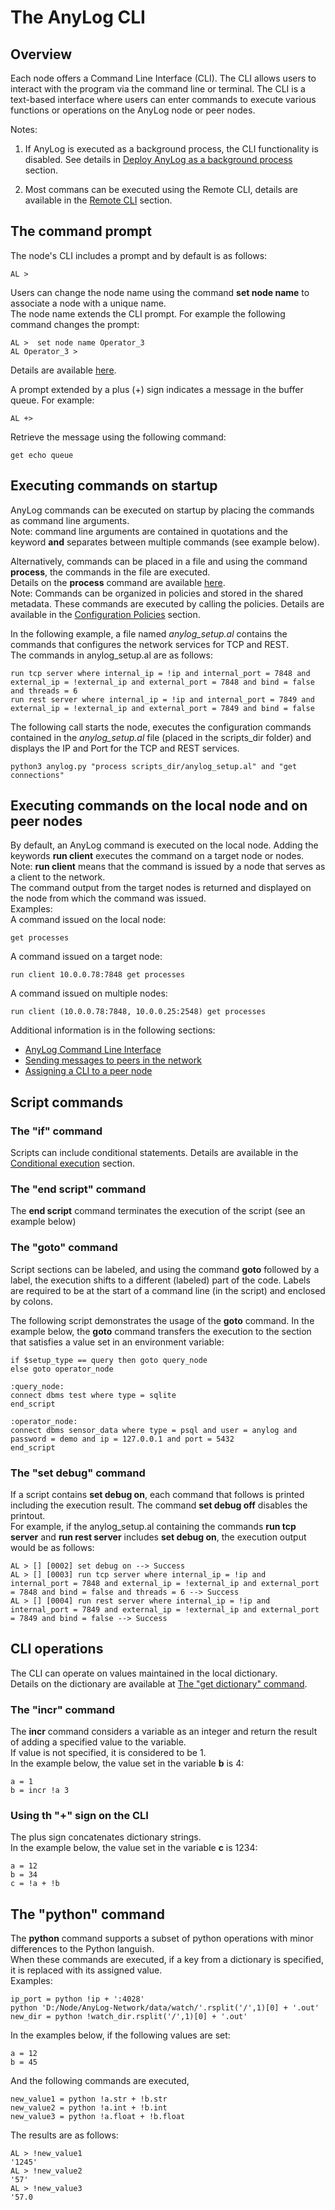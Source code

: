 # The AnyLog CLI

## Overview

Each node offers a Command Line Interface (CLI). The  CLI allows users to interact with the program via the command line or terminal. 
The CLI is a text-based interface where users can enter commands to execute various functions or operations on the AnyLog node or peer nodes.

Notes: 
1. If AnyLog is executed as a background process, the CLI functionality is disabled. See details in 
[Deploy AnyLog as a background process](training/advanced/background%20deployment.md) section.
   
2. Most commans can be executed using the Remote CLI, details are available in the 
   [Remote CLI](northbound%20connectors/remote_cli.md) section.
   

## The command prompt
The node's CLI includes a prompt and by default is as follows:
```anylog 
AL >
```
Users can change the node name using the command **set node name** to associate a node with a unique name.  
The node name extends the CLI prompt. For example the following command changes the prompt:
```anylog 
AL >  set node name Operator_3
AL Operator_3 >
```
Details are available [here](anylog%20commands.md#set-node-name).

A prompt extended by a plus (+) sign indicates a message in the buffer queue.
For example:
```anylog 
AL +>
```
Retrieve the message using the following command:
```anylog 
get echo queue
```

## Executing commands on startup

AnyLog commands can be executed on startup by placing the commands as command line arguments.  
Note: command line arguments are contained in quotations and the keyword **and** separates between multiple commands (see example below). 

Alternatively, commands can be placed in a file and using the command **process**, the commands in the file are executed.  
Details on the **process** command are available [here](node%20configuration.md#the-configuration-process).   
Note: Commands can be organized in policies and stored in the shared metadata. These commands are executed by calling the policies. 
Details are available in the [Configuration Policies](policies.md#configuration-policies) section.

In the following example, a file named *anylog_setup.al* contains the commands that configures the network services for TCP and REST.      
The commands in anylog_setup.al are as follows:
```anylog 
run tcp server where internal_ip = !ip and internal_port = 7848 and external_ip = !external_ip and external_port = 7848 and bind = false and threads = 6
run rest server where internal_ip = !ip and internal_port = 7849 and external_ip = !external_ip and external_port = 7849 and bind = false
```

The following call starts the node, executes the configuration commands contained in the *anylog_setup.al* file (placed in the scripts_dir folder)
and displays the IP and Port for the TCP and REST services. 
```anylog 
python3 anylog.py "process scripts_dir/anylog_setup.al" and "get connections"
```

## Executing commands on the local node and on peer nodes

By default, an AnyLog command is executed on the local node. Adding the keywords **run client** executes the command
on a target node or nodes.  
Note: **run client** means that the command is issued by a node that serves as a client to the network.  
The command output from the target nodes is returned and displayed on the node from which the command was issued.  
Examples:  
A command issued on the local node: 
```anylog 
get processes
```
A command issued on a target node:
```anylog 
run client 10.0.0.78:7848 get processes
```
A command issued on multiple nodes:
```anylog 
run client (10.0.0.78:7848, 10.0.0.25:2548) get processes
```
Additional information is in the following sections:
* [AnyLog Command Line Interface](getting%20started.md#anylog-command-line-interface)
* [Sending messages to peers in the network](getting%20started.md#sending-messages-to-peers-in-the-network)
* [Assigning a CLI to a peer node](training/advanced/background%20deployment.md#using-the-cli-of-a-peer-node-to-manage-the-background-node)


## Script commands

### The "if" command
Scripts can include conditional statements. Details are available in the [Conditional execution](anylog%20commands.md#conditional-execution) section.

### The "end script" command
The **end script** command terminates the execution of the script (see an example below)

### The "goto" command
Script sections can be labeled, and using the command **goto** followed by a label, the execution shifts to a different 
(labeled) part of the code. Labels are required to be at the start of a command line (in the  script) and enclosed by colons.

The following script demonstrates the usage of the **goto** command. In the example below, the **goto** command
transfers the execution to the section that satisfies a value set in an environment variable:
```anylog 
if $setup_type == query then goto query_node
else goto operator_node

:query_node:
connect dbms test where type = sqlite
end_script

:operator_node:
connect dbms sensor_data where type = psql and user = anylog and password = demo and ip = 127.0.0.1 and port = 5432
end_script
```
### The "set debug" command

If a script contains **set debug on**, each command that follows is printed including the execution result.
The command **set debug off** disables the printout.  
For example, if the anylog_setup.al containing the commands **run tcp server** and **run rest server** includes **set debug on**,
the execution output would be as follows:

```anylog 
AL > [] [0002] set debug on --> Success
AL > [] [0003] run tcp server where internal_ip = !ip and internal_port = 7848 and external_ip = !external_ip and external_port = 7848 and bind = false and threads = 6 --> Success
AL > [] [0004] run rest server where internal_ip = !ip and internal_port = 7849 and external_ip = !external_ip and external_port = 7849 and bind = false --> Success
```

## CLI operations

The CLI can operate on values maintained in the local dictionary.     
Details on the dictionary are available at [The "get dictionary" command](monitoring%20nodes.md#the-get-dictionary-command).

### The "incr" command

The **incr** command considers a variable as an integer and return the result of adding a specified value to the variable.    
If value is not specified, it is considered to be 1.  
In the example below, the value set in the variable **b** is 4:
```anylog 
a = 1
b = incr !a 3
```

### Using th "+" sign on the CLI

The plus sign concatenates dictionary strings.  
In the example below, the value set in the variable **c** is 1234:
```anylog 
a = 12
b = 34
c = !a + !b
```

## The "python" command

The **python** command supports a subset of python operations with minor differences to the Python languish.  
When these commands are executed, if a key from a dictionary is specified, it is replaced with its assigned value.    
Examples:
```anylog 
ip_port = python !ip + ':4028'
python 'D:/Node/AnyLog-Network/data/watch/'.rsplit('/',1)[0] + '.out'
new_dir = python !watch_dir.rsplit('/',1)[0] + '.out'
```
In the examples below, if the following values are set:
```anylog
a = 12
b = 45
```
And the following commands are executed,
```anylog
new_value1 = python !a.str + !b.str
new_value2 = python !a.int + !b.int
new_value3 = python !a.float + !b.float
```
The results are as follows:
```anylog
AL > !new_value1
'1245'
AL > !new_value2
'57'
AL > !new_value3
'57.0
```







